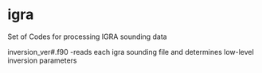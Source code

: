 # igra
Set of Codes for processing IGRA sounding data




inversion_ver#.f90
  -reads each igra sounding file and determines low-level inversion parameters
  

